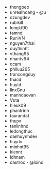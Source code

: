 - thongbeo
- unrealhoang - @u
- dzungdev
- rubikill
- longkt90
- tamnd
- RuniVN
- nguyen7thai
- duythinht
- vthang95
- nhantv94
- qcam
- philuu265
- trancongduy
- thaod
- huytd
- linxGnu
- manhdaovan
- Vuta
- hieuk09
- phantrinh
- taurandat
- thupv
- tanlinhnd
- ledongthuc
- danhuynhdev
- huydx
- minhnt95
- kiennt
- ldhnam
- dautroc - @loind
